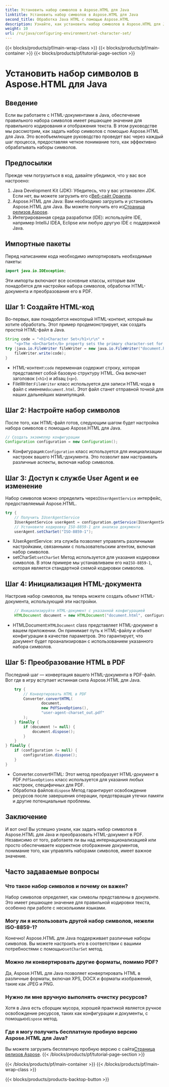 ```yaml
---
title: Установить набор символов в Aspose.HTML для Java
linktitle: Установить набор символов в Aspose.HTML для Java
second_title: Обработка Java HTML с помощью Aspose.HTML
description: Узнайте, как установить набор символов в Aspose.HTML для Java и преобразовать HTML в PDF в этом пошаговом руководстве. Обеспечьте правильное кодирование и рендеринг текста.
weight: 10
url: /ru/java/configuring-environment/set-character-set/
---
```


{{< blocks/products/pf/main-wrap-class >}}
{{< blocks/products/pf/main-container >}}
{{< blocks/products/pf/tutorial-page-section >}}

# Установить набор символов в Aspose.HTML для Java

## Введение
Если вы работаете с HTML-документами в Java, обеспечение правильного набора символов имеет решающее значение для правильного кодирования и отображения текста. В этом руководстве мы рассмотрим, как задать набор символов с помощью Aspose.HTML для Java. Это всеобъемлющее руководство проведет вас через каждый шаг процесса, предоставляя четкое понимание того, как эффективно обрабатывать наборы символов.
## Предпосылки
Прежде чем погрузиться в код, давайте убедимся, что у вас все настроено:
1.  Java Development Kit (JDK): Убедитесь, что у вас установлен JDK. Если нет, вы можете загрузить его с[Веб-сайт Оракула](https://www.oracle.com/java/technologies/javase-downloads.html).
2.  Aspose.HTML для Java: Вам необходимо загрузить и установить Aspose.HTML для Java. Вы можете получить его из[Страница релизов Aspose](https://releases.aspose.com/html/java/).
3. Интегрированная среда разработки (IDE): используйте IDE, например IntelliJ IDEA, Eclipse или любую другую IDE с поддержкой Java.

## Импортные пакеты
Перед написанием кода необходимо импортировать необходимые пакеты:
```java
import java.io.IOException;
```
Эти импорты включают все основные классы, которые вам понадобятся для настройки набора символов, обработки HTML-документа и преобразования его в PDF.

## Шаг 1: Создайте HTML-код
Во-первых, вам понадобится некоторый HTML-контент, который вы хотите обработать. Этот пример продемонстрирует, как создать простой HTML-файл в Java.
```java
String code = "<h1>Character Set</h1>\r\n" +
    "<p>The <b>CharSet</b> property sets the primary character-set for a document.</p>\r\n";
try (java.io.FileWriter fileWriter = new java.io.FileWriter("document.html")) {
    fileWriter.write(code);
}
```

-  HTML-контент:`code` переменная содержит строку, которая представляет собой базовую структуру HTML. Она включает заголовок (`<h1>`) и абзац (`<p>`).
-  FileWriter:`FileWriter` класс используется для записи HTML-кода в файл с именем`document.html`. Этот файл станет отправной точкой для наших дальнейших манипуляций.
## Шаг 2: Настройте набор символов
После того, как HTML-файл готов, следующим шагом будет настройка набора символов с помощью Aspose.HTML для Java.
```java
// Создать экземпляр конфигурации
Configuration configuration = new Configuration();
```

-  Конфигурация:`Configuration` класс используется для инициализации настроек вашего HTML-документа. Это позволит вам настраивать различные аспекты, включая набор символов.
## Шаг 3: Доступ к службе User Agent и ее изменение
 Набор символов можно определить через`IUserAgentService` интерфейс, предоставляемый Aspose.HTML.

```java
try {
    // Получить IUserAgentService
    IUserAgentService userAgent = configuration.getService(IUserAgentService.class);
    // Установите кодировку ISO-8859-1 для анализа документа
    userAgent.setCharSet("ISO-8859-1");
```

- IUserAgentService: эта служба позволяет управлять различными настройками, связанными с пользовательским агентом, включая набор символов.
-  setCharSet:`setCharSet` Метод используется для указания кодировки символов. В этом примере мы устанавливаем его на`ISO-8859-1`, которая является стандартной схемой кодировки символов.
## Шаг 4: Инициализация HTML-документа
Настроив набор символов, вы теперь можете создать объект HTML-документа, использующий эти настройки.

```java
    // Инициализируйте HTML-документ с указанной конфигурацией
    HTMLDocument document = new HTMLDocument("document.html", configuration);
```

-  HTMLDocument:`HTMLDocument` class представляет HTML-документ в вашем приложении. Он принимает путь к HTML-файлу и объект конфигурации в качестве параметров. Это гарантирует, что документ будет проанализирован с использованием указанного набора символов.
## Шаг 5: Преобразование HTML в PDF
Последний шаг — конвертация вашего HTML-документа в PDF-файл. Вот где в игру вступает истинная сила Aspose.HTML для Java.

```java
    try {
        // Конвертировать HTML в PDF
        Converter.convertHTML(
                document,
                new PdfSaveOptions(),
                "user-agent-charset_out.pdf"
        );
    } finally {
        if (document != null) {
            document.dispose();
        }
    }
} finally {
    if (configuration != null) {
        configuration.dispose();
    }
}
```

-  Converter.convertHTML: Этот метод преобразует HTML-документ в PDF.`PdfSaveOptions` класс используется для указания любых настроек, специфичных для PDF.
-  Обработка файлов:`dispose` Метод гарантирует освобождение ресурсов после завершения операции, предотвращая утечки памяти и другие потенциальные проблемы.

## Заключение
И вот оно! Вы успешно узнали, как задать набор символов в Aspose.HTML для Java и преобразовать HTML-документ в PDF. Независимо от того, работаете ли вы над интернационализацией или просто обеспечиваете корректное отображение документов, понимание того, как управлять наборами символов, имеет важное значение.

## Часто задаваемые вопросы
### Что такое набор символов и почему он важен?  
Набор символов определяет, как символы представлены в документе. Это имеет решающее значение для правильной кодировки текста, особенно при работе с несколькими языками.
### Могу ли я использовать другой набор символов, нежели ISO-8859-1?  
 Конечно! Aspose.HTML для Java поддерживает различные наборы символов. Вы можете настроить его в соответствии с вашими потребностями с помощью`setCharSet` метод.
### Можно ли конвертировать другие форматы, помимо PDF?  
Да, Aspose.HTML для Java позволяет конвертировать HTML в различные форматы, включая XPS, DOCX и форматы изображений, такие как JPEG и PNG.
### Нужно ли мне вручную выполнять очистку ресурсов?  
 Хотя в Java есть сборщик мусора, хорошей практикой является ручное освобождение ресурсов, таких как конфигурации и документы, с помощью`dispose` метод.
### Где я могу получить бесплатную пробную версию Aspose.HTML для Java?  
 Вы можете загрузить бесплатную пробную версию с сайта[Страница релизов Aspose](https://releases.aspose.com/).
{{< /blocks/products/pf/tutorial-page-section >}}

{{< /blocks/products/pf/main-container >}}
{{< /blocks/products/pf/main-wrap-class >}}

{{< blocks/products/products-backtop-button >}}
